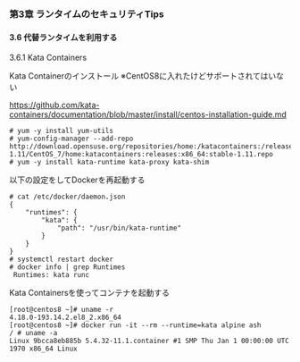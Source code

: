 ### 第3章 ランタイムのセキュリティTips
#### 3.6 代替ランタイムを利用する

3.6.1 Kata Containers

Kata Containerのインストール
※CentOS8に入れたけどサポートされてはいない

https://github.com/kata-containers/documentation/blob/master/install/centos-installation-guide.md

```
# yum -y install yum-utils
# yum-config-manager --add-repo http://download.opensuse.org/repositories/home:/katacontainers:/releases:/x86_64:/stable-1.11/CentOS_7/home:katacontainers:releases:x86_64:stable-1.11.repo
# yum -y install kata-runtime kata-proxy kata-shim
```

以下の設定をしてDockerを再起動する

```
# cat /etc/docker/daemon.json
{
    "runtimes": {
        "kata": {
            "path": "/usr/bin/kata-runtime"
        }
    }
}
# systemctl restart docker
# docker info | grep Runtimes
 Runtimes: kata runc
```

Kata Containersを使ってコンテナを起動する

```
[root@centos8 ~]# uname -r
4.18.0-193.14.2.el8_2.x86_64
[root@centos8 ~]# docker run -it --rm --runtime=kata alpine ash
/ # uname -a
Linux 9bcca8eb885b 5.4.32-11.1.container #1 SMP Thu Jan 1 00:00:00 UTC 1970 x86_64 Linux
```
